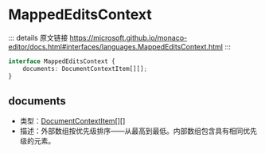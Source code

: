 # MappedEditsContext

<backTop />
        
::: details 原文链接
https://microsoft.github.io/monaco-editor/docs.html#interfaces/languages.MappedEditsContext.html
:::

```ts
interface MappedEditsContext {
    documents: DocumentContextItem[][];
}
```

## documents
- 类型：[DocumentContextItem](/api/languages/DocumentContextItem.md)[][]
- 描述：外部数组按优先级排序——从最高到最低。内部数组包含具有相同优先级的元素。